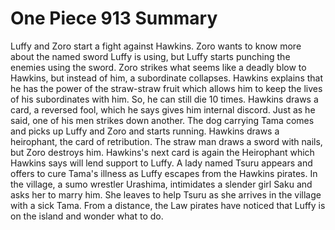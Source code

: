 One Piece 913 Summary
=====================

Luffy and Zoro start a fight against Hawkins. Zoro wants to know more
about the named sword Luffy is using, but Luffy starts punching the
enemies using the sword. Zoro strikes what seems like a deadly blow
to Hawkins, but instead of him, a subordinate collapses. Hawkins explains
that he has the power of the straw-straw fruit which allows him to
keep the lives of his subordinates with him. So, he can still die 10 times.
Hawkins draws a card, a reversed fool, which he says gives him internal
discord. Just as he said, one of his men strikes down another.
The dog carrying Tama comes and picks up Luffy and Zoro and starts running.
Hawkins draws a heirophant, the card of retribution. The straw man
draws a sword with nails, but Zoro destroys him. Hawkins's next card
is again the Heirophant which Hawkins says will lend support to Luffy.
A lady named Tsuru appears and offers to cure Tama's illness as Luffy
escapes from the Hawkins pirates. In the village, a sumo wrestler
Urashima, intimidates a slender girl Saku and asks her to marry him.
She leaves to help Tsuru as she arrives in the village with a sick Tama.
From a distance, the Law pirates have noticed that Luffy is on the island
and wonder what to do.

